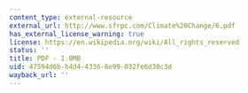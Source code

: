 ```yaml
---
content_type: external-resource
external_url: http://www.sfrpc.com/Climate%20Change/6.pdf
has_external_license_warning: true
license: https://en.wikipedia.org/wiki/All_rights_reserved
status: ''
title: PDF - 1.0MB
uid: 47594d6b-b4d4-4336-8e99-032fe6d30c3d
wayback_url: ''
---
```

